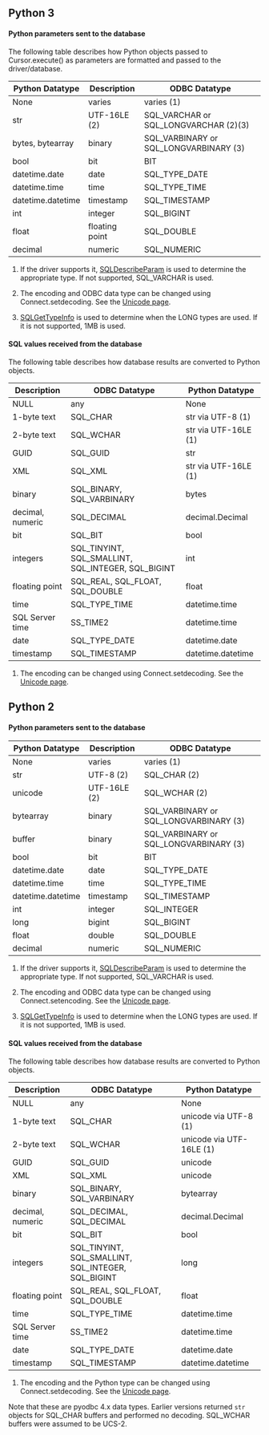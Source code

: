 ## Python 3

#### Python parameters sent to the database

The following table describes how Python objects passed to Cursor.execute() as parameters are formatted and passed to the driver/database.

| Python Datatype | Description | ODBC Datatype |
| --- | --- | --- |
| None | varies | varies (1) |
| str | UTF-16LE (2) | SQL_VARCHAR or SQL_LONGVARCHAR (2)(3) |
| bytes, bytearray | binary | SQL_VARBINARY or SQL_LONGVARBINARY (3) |
| bool | bit | BIT |
| datetime.date | date | SQL_TYPE_DATE |
| datetime.time | time | SQL_TYPE_TIME |
| datetime.datetime | timestamp | SQL_TIMESTAMP |
| int | integer | SQL_BIGINT |
| float | floating point | SQL_DOUBLE |
| decimal | numeric | SQL_NUMERIC |

1. If the driver supports it, [SQLDescribeParam](https://msdn.microsoft.com/en-us/library/ms710188.aspx) is used to determine the appropriate type. If not supported, SQL_VARCHAR is used.

2. The encoding and ODBC data type can be changed using Connect.setdecoding.  See
   the [Unicode page](Unicode).

3. [SQLGetTypeInfo](https://msdn.microsoft.com/en-us/library/ms714632.aspx) is used to determine when the LONG types are used.  If it is not supported, 1MB is used.

#### SQL values received from the database

The following table describes how database results are converted to Python objects.

| Description | ODBC Datatype | Python Datatype |
|-------------|----------------|------------------|
| NULL | any | None |
| 1-byte text | SQL_CHAR | str via UTF-8 (1) |
| 2-byte text | SQL_WCHAR | str via UTF-16LE (1) |
| GUID | SQL_GUID | str |
| XML | SQL_XML | str via UTF-16LE (1) |
| binary | SQL_BINARY, SQL_VARBINARY | bytes |
| decimal, numeric | SQL_DECIMAL | decimal.Decimal |
| bit | SQL_BIT | bool |
| integers | SQL_TINYINT, SQL_SMALLINT, SQL_INTEGER, SQL_BIGINT | int |
| floating point | SQL_REAL, SQL_FLOAT, SQL_DOUBLE | float |
| time | SQL_TYPE_TIME | datetime.time |
| SQL Server time | SS_TIME2 | datetime.time |
| date | SQL_TYPE_DATE | datetime.date |
| timestamp | SQL_TIMESTAMP | datetime.datetime |

1. The encoding can be changed using Connect.setdecoding.  See the [Unicode page](Unicode).


## Python 2

#### Python parameters sent to the database

| Python Datatype | Description | ODBC Datatype |
|------------------|-------------|----------------|
| None | varies | varies (1) |
| str | UTF-8 (2) | SQL_CHAR (2) |
| unicode | UTF-16LE (2) | SQL_WCHAR (2) |
| bytearray | binary | SQL_VARBINARY or SQL_LONGVARBINARY (3) |
| buffer | binary | SQL_VARBINARY or SQL_LONGVARBINARY (3) |
| bool | bit | BIT |
| datetime.date | date | SQL_TYPE_DATE |
| datetime.time | time | SQL_TYPE_TIME |
| datetime.datetime | timestamp | SQL_TIMESTAMP |
| int | integer | SQL_INTEGER |
| long | bigint | SQL_BIGINT |
| float | double | SQL_DOUBLE |
| decimal | numeric | SQL_NUMERIC |

1. If the driver supports it, [SQLDescribeParam](https://msdn.microsoft.com/en-us/library/ms710188.aspx) is used to determine the appropriate type. If not supported, SQL_VARCHAR is used.

2. The encoding and ODBC data type can be changed using Connect.setencoding.  See
   the [Unicode page](Unicode).


3. [SQLGetTypeInfo](https://msdn.microsoft.com/en-us/library/ms714632.aspx) is used to determine when the LONG types are used.  If it is not supported, 1MB is used.

#### SQL values received from the database

The following table describes how database results are converted to Python objects.

| Description | ODBC Datatype | Python Datatype |
|-------------|----------------|------------------|
| NULL | any | None |
| 1-byte text | SQL_CHAR | unicode via UTF-8 (1) |
| 2-byte text | SQL_WCHAR | unicode via UTF-16LE (1) |
| GUID | SQL_GUID | unicode |
| XML | SQL_XML | unicode |
| binary | SQL_BINARY, SQL_VARBINARY | bytearray |
| decimal, numeric | SQL_DECIMAL, SQL_DECIMAL | decimal.Decimal |
| bit | SQL_BIT | bool |
| integers | SQL_TINYINT, SQL_SMALLINT, SQL_INTEGER, SQL_BIGINT | long |
| floating point | SQL_REAL, SQL_FLOAT, SQL_DOUBLE | float |
| time | SQL_TYPE_TIME | datetime.time |
| SQL Server time | SS_TIME2 | datetime.time |
| date | SQL_TYPE_DATE | datetime.date |
| timestamp | SQL_TIMESTAMP | datetime.datetime |

1. The encoding and the Python type can be changed using Connect.setdecoding.  See the [Unicode page](Unicode).

Note that these are pyodbc 4.x data types.  Earlier versions returned `str` objects for
SQL_CHAR buffers and performed no decoding.  SQL_WCHAR buffers were assumed to be UCS-2.
